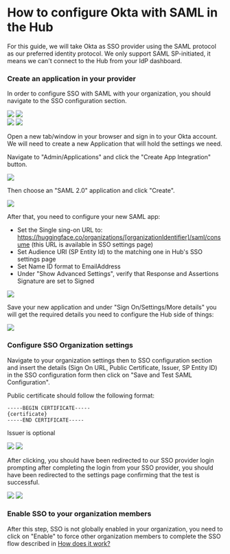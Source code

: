 # How to configure Okta with SAML in the Hub

For this guide, we will take Okta as SSO provider using the SAML protocol as our preferred identity protocol. 
We only support SAML SP-initiated, it means we can't connect to the Hub from your IdP dashboard.

### Create an application in your provider
In order to configure SSO with SAML with your organization, you should navigate to the SSO configuration section.

<div class="flex justify-center">
<img class="block dark:hidden" src="https://huggingface.co/datasets/huggingface/documentation-images/resolve/main/hub/sso/sso-navigation-settings.png"/>
<img class="hidden dark:block" src="https://huggingface.co/datasets/huggingface/documentation-images/resolve/main/hub/sso/sso-navigation-settings-dark.png"/>
</div>

<div class="flex justify-center">
<img class="block dark:hidden" src="https://huggingface.co/datasets/huggingface/documentation-images/resolve/main/hub/sso/sso-settings-saml.png"/>
<img class="hidden dark:block" src="https://huggingface.co/datasets/huggingface/documentation-images/resolve/main/hub/sso/sso-settings-saml-dark.png"/>
</div>

Open a new tab/window in your browser and sign in to your Okta account. We will need to create a new Application that will hold the settings we need.

Navigate to "Admin/Applications" and click the "Create App Integration" button.

<div class="flex justify-center">
<img src="https://huggingface.co/datasets/huggingface/documentation-images/resolve/main/hub/sso/sso-okta-guide-1.png"/>
</div>

Then choose an "SAML 2.0" application and click "Create".


<div class="flex justify-center">
<img src="https://huggingface.co/datasets/huggingface/documentation-images/resolve/main/hub/sso/sso-okta-guide-saml-1.png"/>
</div>

After that, you need to configure your new SAML app:

* Set the Single sing-on URL to: https://huggingface.co/organizations/[organizationIdentifier]/saml/consume (this URL is available in SSO settings page)
* Set Audience URI (SP Entity Id) to the matching one in Hub's SSO settings page
* Set Name ID format to EmailAddress
* Under "Show Advanced Settings", verify that Response and Assertions Signature are set to Signed


<div class="flex justify-center">
<img src="https://huggingface.co/datasets/huggingface/documentation-images/resolve/main/hub/sso/sso-okta-guide-saml-2.png"/>
</div>


Save your new application and under "Sign On/Settings/More details" you will get the required details you need to configure the Hub side of things:


<div class="flex justify-center">
<img src="https://huggingface.co/datasets/huggingface/documentation-images/resolve/main/hub/sso/sso-okta-guide-saml-4.png"/>
</div>

### Configure SSO Organization settings

Navigate to your organization settings then to SSO configuration section and insert the details (Sign On URL, Public Certificate, Issuer, SP Entity ID) in the SSO configuration form then click on "Save and Test SAML Configuration".

Public certificate should follow the following format: 

```
-----BEGIN CERTIFICATE-----
{certificate}
-----END CERTIFICATE-----
```

Issuer is optional

<div class="flex justify-center">
<img class="block dark:hidden" src="https://huggingface.co/datasets/huggingface/documentation-images/resolve/main/hub/sso/sso-okta-guide-saml-5.png"/>
<img class="hidden dark:block" src="https://huggingface.co/datasets/huggingface/documentation-images/resolve/main/hub/sso/sso-okta-guide-saml-5-dark.png"/>
</div>

After clicking, you should have been redirected to our SSO provider login prompting after completing the login from your SSO provider, you should have been redirected to the settings page confirming that the test is successful.


<div class="flex justify-center">
<img class="block dark:hidden" src="https://huggingface.co/datasets/huggingface/documentation-images/resolve/main/hub/sso/sso-okta-guide-saml-6.png"/>
<img class="hidden dark:block" src="https://huggingface.co/datasets/huggingface/documentation-images/resolve/main/hub/sso/sso-okta-guide-saml-6-dark.png"/>
</div>

### Enable SSO to your organization members

After this step, SSO is not globally enabled in your organization, you need to click on "Enable" to force other organization members to complete the SSO flow described in [How does it work?](#how-does-it-work)


